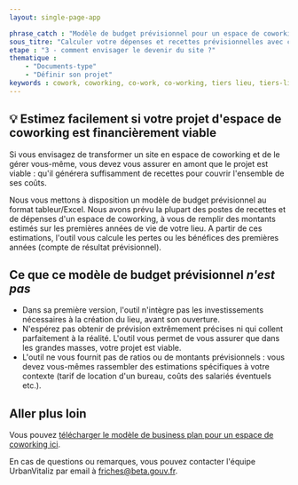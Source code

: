 ```yaml
---
layout: single-page-app

phrase_catch : "Modèle de budget prévisionnel pour un espace de coworking"
sous_titre: "Calculer votre dépenses et recettes prévisionnelles avec ce modèle simplifié"
etape : "3 - comment envisager le devenir du site ?"
thematique :
    - "Documents-type"
    - "Définir son projet"
keywords : cowork, coworking, co-work, co-working, tiers lieu, tiers-lieu, tiers-lieux, bureaux, indépendants, startups, startup, business plan, budget prévisionnel
---
```

  
## 💡 Estimez facilement si votre projet d'espace de coworking est financièrement viable

Si vous envisagez de transformer un site en espace de coworking et de le gérer vous-même, vous devez vous assurer en amont que le projet est viable : qu'il générera suffisamment de recettes pour couvrir l'ensemble de ses coûts.

Nous vous mettons à disposition un modèle de budget prévisionnel au format tableur/Excel. Nous avons prévu la plupart des postes de recettes et de dépenses d'un espace de coworking, à vous de remplir des montants estimés sur les premières années de vie de votre lieu.
A partir de ces estimations, l'outil vous calcule les pertes ou les bénéfices des premières années (compte de résultat prévisionnel).

## Ce que ce modèle de budget prévisionnel *n'est pas*

- Dans sa première version, l'outil n'intègre pas les investissements nécessaires à la création du lieu, avant son ouverture.
- N'espérez pas obtenir de prévision extrêmement précises ni qui collent parfaitement à la réalité. L'outil vous permet de vous assurer que dans les grandes masses, votre projet est viable.
- L'outil ne vous fournit pas de ratios ou de montants prévisionnels : vous devez vous-mêmes rassembler des estimations spécifiques à votre contexte (tarif de location d'un bureau, coûts des salariés éventuels etc.).

## Aller plus loin
Vous pouvez [télécharger le modèle de business plan pour un espace de coworking ici]({{site.url}}/static/Modele_Business_Plan_simplifie_coworking.xlsx).

En cas de questions ou remarques, vous pouvez contacter l'équipe UrbanVitaliz par email à friches@beta.gouv.fr.
